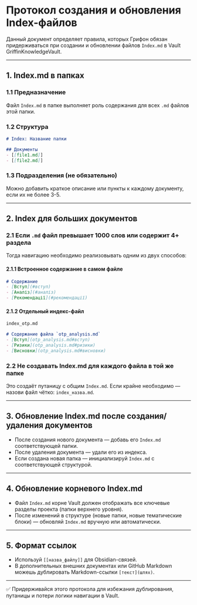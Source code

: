 # Протокол создания и обновления Index-файлов

Данный документ определяет правила, которых Грифон обязан придерживаться при создании и обновлении файлов `Index.md` в Vault GriffinKnowledgeVault.

---

## 1. Index.md в папках

### 1.1 Предназначение
Файл `Index.md` в папке выполняет роль содержания для всех `.md` файлов этой папки.

### 1.2 Структура
```markdown
# Index: Название папки

## Документы
- [[file1.md]]
- [[file2.md]]
```

### 1.3 Подразделения (не обязательно)
Можно добавить краткое описание или пункты к каждому документу, если их не более 3-5.

---

## 2. Index для больших документов

### 2.1 Если `.md` файл превышает 1000 слов или содержит 4+ раздела
Тогда навигацию необходимо реализовывать одним из двух способов:

#### 2.1.1 Встроенное содержание в самом файле
```markdown
# Содержание
- [Вступ](#вступ)
- [Аналіз](#аналіз)
- [Рекомендації](#рекомендації)
```

#### 2.1.2 Отдельный индекс-файл
```markdown
index_otp.md

# Содержание файла `otp_analysis.md`
- [Вступ](otp_analysis.md#вступ)
- [Ризики](otp_analysis.md#ризики)
- [Висновки](otp_analysis.md#висновки)
```

### 2.2 Не создавать Index.md для каждого файла в той же папке
Это создаёт путаницу с общим `Index.md`. Если крайне необходимо — назови файл чётко: `index_назва.md`.

---

## 3. Обновление Index.md после создания/удаления документов

- После создания нового документа — добавь его `Index.md` соответствующей папки.
- После удаления документа — удали его из индекса.
- Если создана новая папка  — инициализируй `Index.md` с соответствующей структурой.

---

## 4. Обновление корневого Index.md

- Файл `Index.md` корне Vault должен отображать все ключевые разделы проекта (папки верхнего уровня).
- После изменений в структуре (новые папки, новые тематические блоки) — обновляй `Index.md` вручную или автоматически.

---

## 5. Формат ссылок
- Используй `[[назва_файлу]]` для Obsidian-связей.
- В дополнительных внешних документах или GitHub Markdown можешь дублировать Markdown-ссылки `[текст](шлях)`.

---

✅ Придерживайся этого протокола для избежания дублирования, путаницы и потери логики навигации в Vault.
